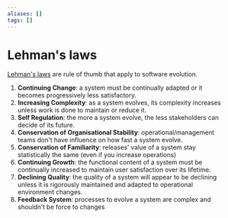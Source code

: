```yaml
---
aliases: []
tags: []
---
```


# Lehman's laws

[Lehman's laws](https://wikipedia.org/wiki/lehman%27s_laws_of_software_evolution) are rule of thumb that apply to software evolution.

1. **Continuing Change**: a system must be continually adapted or it becomes progressively less satisfactory.
2. **Increasing Complexity**: as a system evolves, its complexity increases unless work is done to maintain or reduce it.
3. **Self Regulation**: the more a system evolve, the less stakeholders can decide of its future.
4. **Conservation of Organisational Stability**: operational/management teams don't have influence on how fast a system evolve.
5. **Conservation of Familiarity**: releases' value of a system stay statistically the same (even if you increase operations)
6. **Continuing Growth**: the functional content of a system must be continually increased to maintain user satisfaction over its lifetime.
7. **Declining Quality**: the quality of a system will appear to be declining unless it is rigorously maintained and adapted to operational environment changes.
8. **Feedback System**: processes to evolve a system are complex and shouldn't be force to changes